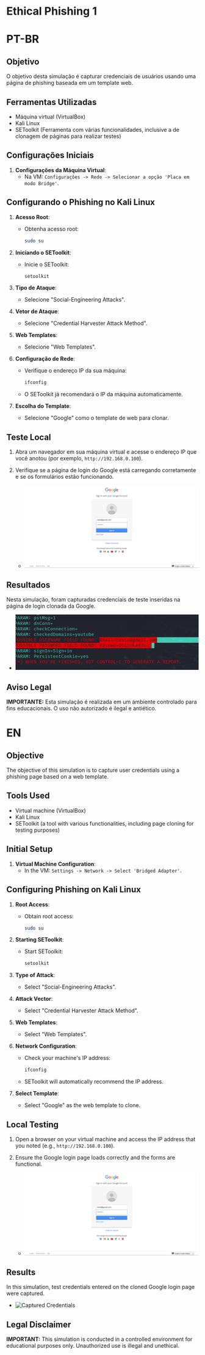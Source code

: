 # Ethical Phishing 1

# PT-BR

## Objetivo
O objetivo desta simulação é capturar credenciais de usuários usando uma página de phishing baseada em um template web.

## Ferramentas Utilizadas
- Máquina virtual (VirtualBox)
- Kali Linux
- SEToolkit (Ferramenta com várias funcionalidades, inclusive a de clonagem de páginas para realizar testes)

## Configurações Iniciais
1. **Configurações da Máquina Virtual**:
   - Na VM: `Configurações -> Rede -> Selecionar a opção 'Placa em modo Bridge'`.

## Configurando o Phishing no Kali Linux
1. **Acesso Root**:
   - Obtenha acesso root:
     ```sh
     sudo su
     ```

2. **Iniciando o SEToolkit**:
   - Inicie o SEToolkit:
     ```sh
     setoolkit
     ```

3. **Tipo de Ataque**:
   - Selecione "Social-Engineering Attacks".

4. **Vetor de Ataque**:
   - Selecione "Credential Harvester Attack Method".

5. **Web Templates**:
   - Selecione "Web Templates".

6. **Configuração de Rede**:
   - Verifique o endereço IP da sua máquina:
     ```sh
     ifconfig
     ```
   - O SEToolkit já recomendará o IP da máquina automaticamente.

7. **Escolha do Template**:
   - Selecione "Google" como o template de web para clonar.

## Teste Local
1. Abra um navegador em sua máquina virtual e acesse o endereço IP que você anotou (por exemplo, `http://192.168.0.100`).
2. Verifique se a página de login do Google está carregando corretamente e se os formulários estão funcionando.
   
   - ![Página de Login Clonada](login.png)

## Resultados
Nesta simulação, foram capturadas credenciais de teste inseridas na página de login clonada da Google.
- ![Captura de Credenciais](retorno1ph.png)

## Aviso Legal
**IMPORTANTE:** Esta simulação é realizada em um ambiente controlado para fins educacionais. O uso não autorizado é ilegal e antiético.

# EN

## Objective
The objective of this simulation is to capture user credentials using a phishing page based on a web template.

## Tools Used
- Virtual machine (VirtualBox)
- Kali Linux
- SEToolkit (a tool with various functionalities, including page cloning for testing purposes)

## Initial Setup
1. **Virtual Machine Configuration**:
   - In the VM: `Settings -> Network -> Select 'Bridged Adapter'`.

## Configuring Phishing on Kali Linux
1. **Root Access**:
   - Obtain root access:
     ```sh
     sudo su
     ```

2. **Starting SEToolkit**:
   - Start SEToolkit:
     ```sh
     setoolkit
     ```

3. **Type of Attack**:
   - Select "Social-Engineering Attacks".

4. **Attack Vector**:
   - Select "Credential Harvester Attack Method".

5. **Web Templates**:
   - Select "Web Templates".

6. **Network Configuration**:
   - Check your machine's IP address:
     ```sh
     ifconfig
     ```
   - SEToolkit will automatically recommend the IP address.

7. **Select Template**:
   - Select "Google" as the web template to clone.

## Local Testing
1. Open a browser on your virtual machine and access the IP address that you noted (e.g., `http://192.168.0.100`).
2. Ensure the Google login page loads correctly and the forms are functional.
   
   - ![Cloned Login Page](login.png)

## Results
In this simulation, test credentials entered on the cloned Google login page were captured.
- ![Captured Credentials](retorno1ph)

## Legal Disclaimer
**IMPORTANT:** This simulation is conducted in a controlled environment for educational purposes only. Unauthorized use is illegal and unethical.
